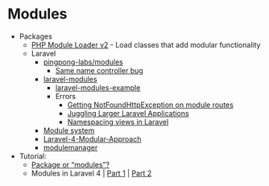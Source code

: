 # Modules
* Packages
    - [PHP Module Loader v2](http://goo.gl/3g6Fmj) - Load classes that add modular functionality
    - Laravel
        - [pingpong-labs/modules](http://goo.gl/5grS1F)
            - [Same name controller bug](http://goo.gl/nREoFk)
        - [laravel-modules](http://goo.gl/ls7nrz)
            - [laravel-modules-example](http://goo.gl/35wSxo)
            - Errors
                - [Getting NotFoundHttpException on module routes](http://goo.gl/O0j3wK)
                - [Juggling Larger Laravel Applications](http://goo.gl/ReTC2B)
                - [Namespacing views in Laravel](http://goo.gl/CfKMjO)
        - [Module system](http://goo.gl/Pz6D5f)
        - [Laravel-4-Modular-Approach](http://goo.gl/EnwqhV)
        - [modulemanager](http://goo.gl/kVBLhC)
* Tutorial:
    - [Package or “modules”?](http://goo.gl/ceHyPq)
    - Modules in Laravel 4 | [Part 1](http://goo.gl/tAubFO) | [Part 2](http://goo.gl/lRFKNl)

